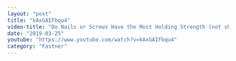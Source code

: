 ```yaml
---
layout: "post"
title: "kAxGAIFbqu4"
video-title: "Do Nails or Screws Have the Most Holding Strength (not shear strength)?  Let's find out!"
date: "2019-03-25"
youtube: "https://www.youtube.com/watch?v=kAxGAIFbqu4"
category: "Fastner"
---
```

<div class="space-y-1"></div>